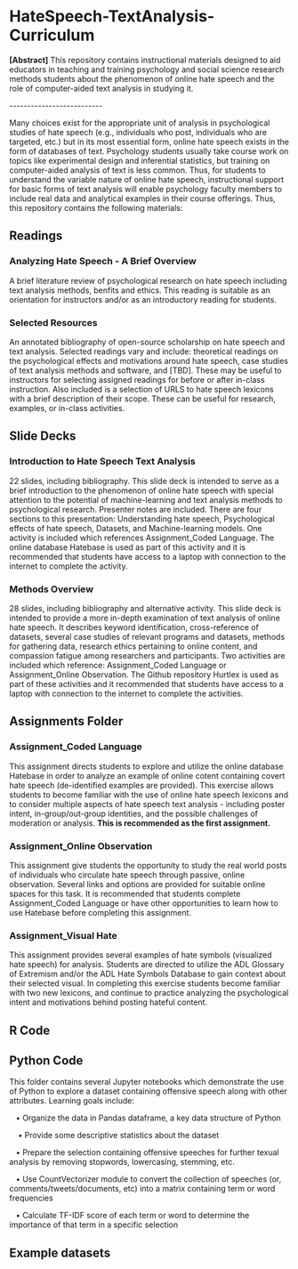 # HateSpeech-TextAnalysis-Curriculum
<p><b>[Abstract]</b> This repository contains instructional materials designed to aid educators in teaching and training psychology and social science research methods students about the phenomenon of online hate speech and the role of computer-aided text analysis in studying it.</p>
<p>--------------------------</p>
<p>Many choices exist for the appropriate unit of analysis in psychological studies of hate speech (e.g., individuals who post, individuals who are targeted, etc.) but in its most essential form, online hate speech exists in the form of databases of text. Psychology students usually take course work on topics like experimental design and inferential statistics, but training on computer-aided analysis of text is less common. Thus, for students to understand the variable nature of online hate speech, instructional support for basic forms of text analysis will enable psychology faculty members to include real data and analytical examples in their course offerings. Thus, this repository contains the following materials:<p>
 
## Readings

### Analyzing Hate Speech - A Brief Overview
<p> A brief literature review of psychological research on hate speech including text analysis methods, benfits and ethics. This reading is suitable as an orientation for instructors and/or as an introductory reading for students.</p>

### Selected Resources</i></p>
<p>An annotated bibliography of open-source scholarship on hate speech and text analysis. Selected readings vary and include: theoretical readings on the psychological effects and motivations around hate speech, case studies of text analysis methods and software, and [TBD]. These may be useful to instructors for selecting assigned readings for before or after in-class instruction. Also included is a selection of URLS to hate speech lexicons with a brief description of their scope. These can be useful for research, examples, or in-class activities.

## Slide Decks

### Introduction to Hate Speech Text Analysis

<p>22 slides, including bibliography. This slide deck is intended to serve as a brief introduction to the phenomenon of online hate speech with special attention to the potential of machine-learning and text analysis methods to psychological research. Presenter notes are included. There are four sections to this presentation: Understanding hate speech, Psychological effects of hate speech, Datasets, and Machine-learning models. One activity is included which references Assignment_Coded Language. The online database Hatebase is used as part of this activity and it is recommended that students have access to a laptop with connection to the internet to complete the activity.<p>

### Methods Overview

<p>28 slides, including bibliography and alternative activity. This slide deck is intended to provide a more in-depth examination of text analysis of online hate speech. It describes keyword identification, cross-reference of datasets, several case studies of relevant programs and datasets, methods for gathering data, research ethics pertaining to online content, and compassion fatigue among researchers and participants. Two activities are included which reference: Assignment_Coded Language or Assignment_Online Observation. The Github repository Hurtlex is used as part of these activities and it recommended that students have access to a laptop with connection to the internet to complete the activities. 

## Assignments Folder ##

### Assignment_Coded Language

<p> This assignment directs students to explore and utilize the online database Hatebase in order to analyze an example of online cotent containing covert hate speech (de-identified examples are provided). This exercise allows students to become familiar with the use of online hate speech lexicons and to consider multiple aspects of hate speech text analysis - including poster intent, in-group/out-group identities, and the possible challenges of moderation or analysis. <b>This is recommended as the first assignment.</b> 

### Assignment_Online Observation

<p> This assignment give students the opportunity to study the real world posts of individuals who circulate hate speech through passive, online observation. Several links and options are provided for suitable online spaces for this task. It is recommended that students complete Assignment_Coded Language or have other opportunities to learn how to use Hatebase before completing this assignment.</p>

### Assignment_Visual Hate

<p> This assignment provides several examples of hate symbols (visualized hate speech) for analysis. Students are directed to utilize the ADL Glossary of Extremism and/or the ADL Hate Symbols Database to gain context about their selected visual. In completing this exercise students become familiar with two new lexicons, and continue to practice analyzing the psychological intent and motivations behind posting hateful content. 

## R Code

## Python Code

<p> This folder contains several Jupyter notebooks which demonstrate the use of Python to explore a dataset containing offensive speech along with other attributes. Learning goals include:
<p> &nbsp;&nbsp;&nbsp;&bull; Organize the data in Pandas dataframe, a key data structure of Python</p>
<p> &nbsp;&nbsp;&nbsp; &bull; Provide some descriptive statistics about the dataset</p>
<p> &nbsp;&nbsp;&nbsp;&bull; Prepare the selection containing offensive speeches for further texual analysis by removing stopwords, lowercasing, stemming, etc.</p>
<p> &nbsp;&nbsp;&nbsp;&bull; Use CountVectorizer module to convert the collection of speeches (or, comments/tweets/documents, etc) into a matrix containing term or word frequencies</p>
<p> &nbsp;&nbsp;&nbsp;&bull; Calculate TF-IDF score of each term or word to determine the importance of that term in a specific selection</p>

## Example datasets
